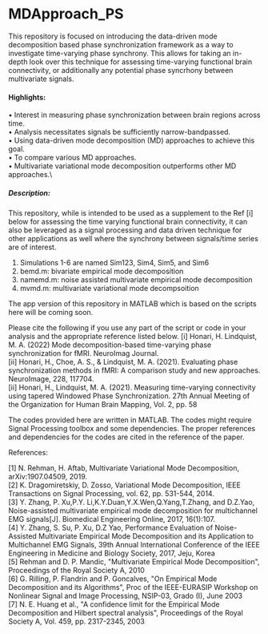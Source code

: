 # MDApproach_PS

This repository is focused on introducing the data-driven mode decomposition based phase synchronization framework as a way to investigate time-varying phase synchrony.  This allows for taking an in-depth look over this technique for assessing time-varying functional brain connectivity, or additionally any potential phase syncrhony between multivariate signals.


#### Highlights:
• Interest in measuring phase synchronization between brain regions across time.\
• Analysis necessitates signals be sufficiently narrow-bandpassed.\
• Using data-driven mode decomposition (MD) approaches to achieve this goal.\
• To compare various MD approaches.\
• Multivariate variational mode decomposition outperforms other MD approaches.\

##### Description:
This repository, while is intended to be used as a supplement to the Ref [i] below for assessing the time varying functional brain connectivity, it can also be leveraged as a signal processing and data driven technique for other applications as well where the synchrony between signals/time series are of interest.  

1. Simulations 1-6 are named Sim123, Sim4, Sim5, and Sim6
2. bemd.m: bivariate empirical mode decomposition
3. namemd.m: noise assisted multivariate empirical mode decomposition
4. mvmd.m: multivariate variational mode decompsoition 


The app version of this repository in MATLAB which is based on the scripts here will be coming soon. 

Please cite the following if you use any part of the script or code in your analysis and the appropriate reference listed below.
  [i]  Honari, H. Lindquist, M. A. (2022) Mode decomposition-based time-varying phase synchronization for fMRI. NeuroImag Journal.\
  [ii] Honari, H., Choe, A. S., & Lindquist, M. A. (2021). Evaluating phase synchronization methods in fMRI: A comparison study and new approaches. NeuroImage, 228, 117704.\
  [ii] Honari, H., Lindquist, M. A. (2021). Measuring time-varying connectivity using tapered Windowed Phase Synchronization. 27th Annual Meeting of the Organization for Human Brain Mapping, Vol. 2, pp. 58
  
The codes provided here are written in MATLAB.  The codes might require Signal Processing toolbox and some dependencies.  The proper references and dependencies for the codes are cited in the reference of the paper.  

References:

  [1] N. Rehman, H. Aftab, Multivariate Variational Mode Decomposition, arXiv:1907.04509, 2019. \
  [2] K. Dragomiretskiy, D. Zosso, Variational Mode Decomposition, IEEE Transactions on Signal Processing, vol. 62, pp. 531-544, 2014. \
  [3] Y. Zhang, P. Xu,P.Y. Li,K.Y.Duan,Y.X.Wen,Q.Yang,T.Zhang, and D.Z.Yao, Noise-assisted multivariate empirical mode decomposition for multichannel EMG signals[J]. Biomedical Engineering Online, 2017, 16(1):107.\
  [4] Y. Zhang, S. Su, P. Xu, D.Z Yao, Performance Evaluation of Noise-Assisted Multivariate Empirical Mode Decomposition and its Application to Multichannel EMG Signals, 39th Annual International Conference of the IEEE Engineering in Medicine and Biology Society, 2017, Jeju, Korea\
  [5]  Rehman and D. P. Mandic, "Multivariate Empirical Mode Decomposition", Proceedings of the Royal Society A, 2010\
  [6]  G. Rilling, P. Flandrin and P. Goncalves, "On Empirical Mode Decomposition and its Algorithms", Proc of the IEEE-EURASIP
       Workshop on Nonlinear Signal and Image Processing, NSIP-03, Grado (I), June 2003\
  [7]  N. E. Huang et al., "A confidence limit for the Empirical Mode Decomposition and Hilbert spectral analysis",
       Proceedings of the Royal Society A, Vol. 459, pp. 2317-2345, 2003
  
